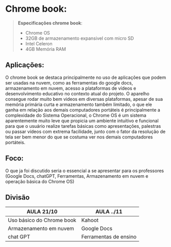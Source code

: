 # Chrome book:

> **Especificações chrome book**:
> - Chrome OS
> - 32GB de armazenamento expansivel com micro SD
> - Intel Celeron
> - 4GB Memória RAM

## Aplicações:
O chrome book se destaca principalmente no uso de aplicações que podem ser usadas na nuvem, como as ferramentas do google docs, armazenamento em nuvem, acesso a plataformas de vídeos e desenvolvimento educativo no contexto atual do projeto.
O aparelho consegue rodar muito bem videos em diversas plataformas, apesar de sua memória primária curta e armazenamento também limitado, o que ele ganha em relação aos demais computadores portáteis é principalmente a complexidade do Sistema Operacional, o Chrome OS é um sistema aparentemente muito leve que propicia um ambiente intuitivo e funcional para que o usuário realize tarefas básicas como apresentações, palestras ou passar vídeos com extrema facilidade, junto com o fator da resolução de tela ser bem menor do que se costuma ver nos demais computadores portáteis.

## Foco:
O que ja foi discutido seria o essencial a se apresentar para os professores (Google Docs, chatGPT, Ferramentas, Armazenamento em nuvem e operação básica do Chrome OS)

## Divisão

|**AULA 21/10**               |**AULA ../11**         |
|--------------               |--------------         |
| Uso básico do Chrome book   | Kahoot                |
| Armazenamento em nuvem      | Google Docs           |
| chat GPT                    | Ferramentas de ensino |

